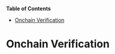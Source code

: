 <!-- START doctoc generated TOC please keep comment here to allow auto update -->
<!-- DON'T EDIT THIS SECTION, INSTEAD RE-RUN doctoc TO UPDATE -->
**Table of Contents**

- [Onchain Verification](#onchain-verification)

<!-- END doctoc generated TOC please keep comment here to allow auto update -->

# Onchain Verification

